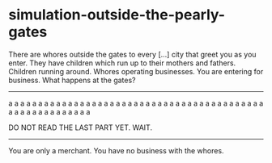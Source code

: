 # simulation-outside-the-pearly-gates
There are whores outside the gates to every [...] city that greet you as you enter. They have children which run up to their mothers and fathers. Children running around. Whores operating businesses. You are entering for business. What happens at the gates?

-----------
a
a
a
a
a
a
a
a
a
a
a
a
a
a
a
a
a
a
a
a
a
a
a
a
a
a
a
a
a
a
a
a
a
a
a
a
a
a
a
a
a
a
a
a
a
a
a
a
a
a
a
a
a
a
a
a
a

DO NOT READ THE LAST PART YET. WAIT.

----------------------------------------------------------------------------------------------------------------------------------------------------------


You are only a merchant. You have no business with the whores.
